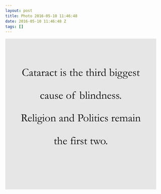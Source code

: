 ```yaml
---
layout: post
title: Photo 2016-05-10 11:46:48
date: 2016-05-10 11:46:48 Z
tags: []
---
```

![](/media/2016/05/144143701329.jpg)
